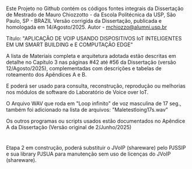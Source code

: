 Este Projeto no Github contém os códigos fontes integrais
da Dissertação de Mestrado de Mauro Chiozzotto - da  Escola Politécnica da USP, São Paulo, SP - BRAZIL
Versão corrigida da Dissertação, publicada e homologada em 14/Agosto/2025.
Autor - mchiozzo@alumni.usp.br

Título: "APLICAÇÃO DE VOIP USANDO DISPOSITIVOS IoT INTELIGENTES EM UM SMART BUILDING e
                                   E COMPUTAÇÃO EDGE"

   A lista de Materiais completa e arquitetura adotada estão descritas em detalhe no Capítulo 3 nas páginas #42 até #56 da Dissertação (versão 12/Agosto/2025), complementadas com descrições e tabelas de roteamento dos Apêndices A e B.

E poderá ser usado para consulta, reconstrução, reprodução ou melhorias nos módulos de software do Laboratório de Voice over IoT.

O Arquivo WAV que roda em "Loop infinito" de voz masculina de 17 seg., também foi adicionado na lista de arquivos:
"Maletestloing17s.wav"

Os outros programas ou scripts usados estão documentados no Apêndice A da Dissertação (Versão original de 2/Junho/2025)
#

Etapa 2 em construção, poderá substituir o JVoIP (shareware) pelo PJSSIP e sua library PJSUA para manutenção sem uso de licenças do JVoIP (shareware).

#
